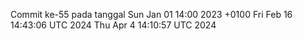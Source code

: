 Commit ke-55 pada tanggal Sun Jan 01 14:00 2023 +0100
Fri Feb 16 14:43:06 UTC 2024
Thu Apr  4 14:10:57 UTC 2024
